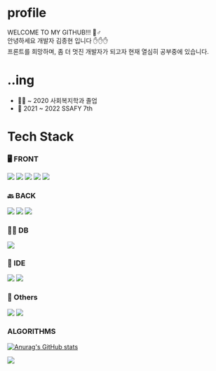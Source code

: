 <!--
**beberiche/beberiche** is a ✨ _special_ ✨ repository because its `README.md` (this file) appears on your GitHub profile.

Here are some ideas to get you started:

- 🔭 I’m currently working on ...
- 🌱 I’m currently learning ...
- 👯 I’m looking to collaborate on ...
- 🤔 I’m looking for help with ...
- 💬 Ask me about ...
- 📫 How to reach me: ...
- 😄 Pronouns: ...
- ⚡ Fun fact: ...
-->
# profile
WELCOME TO MY GITHUB!!! 🧔♂️ </br>
안녕하세요 개발자 김종현 입니다 ✋✋✋ </br>
프론트를 희망하며, 좀 더 멋진 개발자가 되고자 현재 열심히 공부중에 있습니다. </br>

# ..ing
+ 👨‍🎓 ~ 2020 사회복지학과 졸업
+ 📜 2021 ~ 2022 SSAFY 7th

# Tech Stack 
### 🖥️ FRONT
<img src="https://img.shields.io/badge/HTML5-E34F26?style=flat-square&logo=HTML5&logoColor=white" /> <img src="https://img.shields.io/badge/CSS3-1572B6?style=flat-square&logo=CSS3&logoColor=white" /> <img src="https://img.shields.io/badge/Sass-CC6699?style=flat-square&logo=Sass&logoColor=white" /> <img src="https://img.shields.io/badge/JavaScript-F7DF1E?style=flat-square&logo=JavaScript&logoColor=white" /> <img src="https://img.shields.io/badge/Vue.js-4FC08D?style=flat-square&logo=Vue.js&logoColor=white" />

### 🔙 BACK
<img src="https://img.shields.io/badge/Java-007396?style=flat-square&logo=Java&logoColor=white" /> <img src="https://img.shields.io/badge/Spring-6DB33F?style=flat-square&logo=Spring&logoColor=white" /> <img src="https://img.shields.io/badge/Spring Boot-6DB33F?style=flat-square&logo=Spring Boot&logoColor=white" />

### 🧑‍🔬 DB
<img src="https://img.shields.io/badge/MySQL-4479A1?style=flat-square&logo=MySQL&logoColor=white" />

### 📝 IDE
<img src="https://img.shields.io/badge/Eclipse IDE-2C2255?style=flat-square&logo=Eclipse IDE&logoColor=white" /> <img src="https://img.shields.io/badge/Visual Studio Code-007ACC?style=flat-square&logo=Visual Studio Code&logoColor=white" />

### 📖 Others
<img src="https://img.shields.io/badge/Markdown-000000?style=flat-square&logo=Markdown&logoColor=white" /> <img src="https://img.shields.io/badge/Git-F05032?style=flat-square&logo=Git&logoColor=white" />

### ALGORITHMS
[![Anurag's GitHub stats](https://github-readme-stats.vercel.app/api?username=beberiche)](https://solved.ac/profile/beberiche)
<div><img src="http://mazassumnida.wtf/api/v2/generate_badge?boj=beberiche"></div>

